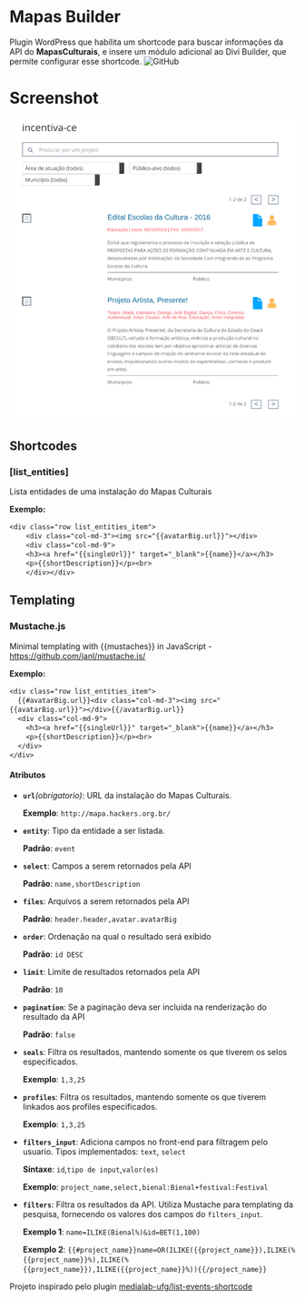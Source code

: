 # Mapas Builder

Plugin WordPress que habilita um shortcode para buscar informações da API do **MapasCulturais**, e insere um módulo adicional ao Divi Builder, que permite configurar esse shortcode.
![GitHub](https://img.shields.io/github/license/ForaDoEixo/MapasBuilder.svg)

# Screenshot
![Screenshot](./screenshots/0.png)

## Shortcodes
### [list_entities]
Lista entidades de uma instalação do Mapas Culturais

**Exemplo:**
```
<div class="row list_entities_item">
    <div class="col-md-3"><img src="{{avatarBig.url}}"></div>
    <div class="col-md-9">
    <h3><a href="{{singleUrl}}" target="_blank">{{name}}</a></h3>
    <p>{{shortDescription}}</p><br>
    </div></div>
```

## Templating
### Mustache.js
Minimal templating with {{mustaches}} in JavaScript - https://github.com/janl/mustache.js/

**Exemplo:**
```
<div class="row list_entities_item">
  {{#avatarBig.url}}<div class="col-md-3"><img src="{{avatarBig.url}}"></div>{{/avatarBig.url}}
  <div class="col-md-9">
    <h3><a href="{{singleUrl}}" target="_blank">{{name}}</a></h3>
    <p>{{shortDescription}}</p><br>
  </div>
</div>
```

#### Atributos
- **`url`***(obrigatorio)*:
	URL da instalação do Mapas Culturais.

	**Exemplo**: `http://mapa.hackers.org.br/`

- **`entity`**:
	Tipo da entidade a ser listada.

	**Padrão**: `event`

- **`select`**:
	Campos a serem retornados pela API

    **Padrão**: `name,shortDescription`

- **`files`**:
	Arquivos a serem retornados pela API

    **Padrão**: `header.header,avatar.avatarBig`

- **`order`**:
	Ordenação na qual o resultado será exibido

    **Padrão**: `id DESC`

- **`limit`**:
	Limite de resultados retornados pela API

    **Padrão**: `10`

- **`pagination`**:
	Se a paginação deva ser incluida na renderização do resultado da API

    **Padrão**: `false`

- **`seals`**:
	Filtra os resultados, mantendo somente os que tiverem os selos especificados.

    **Exemplo**: `1,3,25`

- **`profiles`**:
	Filtra os resultados, mantendo somente os que tiverem linkados aos profiles especificados.

    **Exemplo**: `1,3,25`

- **`filters_input`**:
    Adiciona campos no front-end para filtragem pelo usuario. Tipos implementados: `text`, `select`

    **Sintaxe**: `id`,`tipo de input`,`valor(es)`

    **Exemplo**: `project_name,select,bienal:Bienal+festival:Festival`

- **`filters`**:
    Filtra os resultados da API. Utiliza Mustache para templating da pesquisa, fornecendo os valores dos campos do `filters_input`.

    **Exemplo 1**: `name=ILIKE(Bienal%)&id=BET(1,100)`

    **Exemplo 2**: `{{#project_name}}name=OR(ILIKE({{project_name}}),ILIKE(%{{project_name}}%),ILIKE(%{{project_name}}),ILIKE({{project_name}}%)){{/project_name}}`



Projeto inspirado pelo plugin [medialab-ufg/list-events-shortcode](https://github.com/medialab-ufg/list-events-shortcode)
